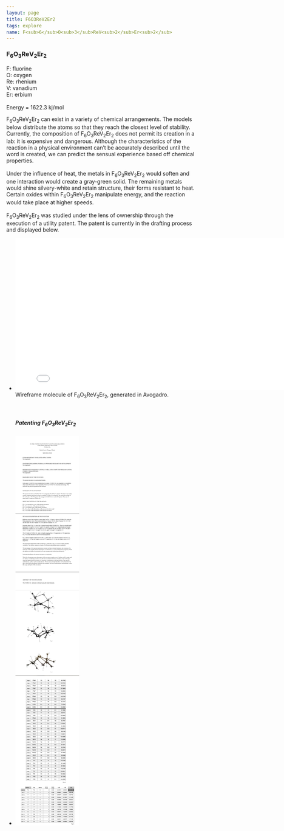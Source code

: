 ```yaml
---
layout: page
title: F6O3ReV2Er2
tags: explore
name: F<sub>6</sub>O<sub>3</sub>ReV<sub>2</sub>Er<sub>2</sub>
---
```


<h3 class="pageheader">
F<sub>6</sub>O<sub>3</sub>Re<sub></sub>V<sub>2</sub>Er<sub>2</sub>
</h3>


<div class="row">
<div class="grid-third">

<p class="pagecontent"> 
F: fluorine
<br>
O: oxygen
<br>
Re: rhenium
<br>
V: vanadium
<br>
Er: erbium
<br>
<br>
Energy = 1622.3 kj/mol

</p>

</div>

<div class="grid-two-thirds">
<p class="pagecontent">
F<sub>6</sub>O<sub>3</sub>ReV<sub>2</sub>Er<sub>2</sub>
 can exist in a variety of chemical arrangements. The models below distribute the atoms so that they reach the closest level of stability. Currently, the composition of    
F<sub>6</sub>O<sub>3</sub>ReV<sub>2</sub>Er<sub>2</sub>
does not permit its creation in a lab: it is expensive and dangerous. Although the characteristics of the reaction in a physical environment can’t be accurately described until the word is created, we can predict the sensual experience based off chemical properties.
<br>
<br>
Under the influence of heat, the metals in  
F<sub>6</sub>O<sub>3</sub>ReV<sub>2</sub>Er<sub>2</sub>
would soften and one interaction would create a gray-green solid. The remaining metals would shine silvery-white and retain structure, their forms resistant to heat. Certain oxides within
F<sub>6</sub>O<sub>3</sub>ReV<sub>2</sub>Er<sub>2</sub>
manipulate energy, and the reaction would take place at higher speeds.  
<br>
<br>
F<sub>6</sub>O<sub>3</sub>ReV<sub>2</sub>Er<sub>2</sub>
was studied under the lens of ownership through the execution of a utility patent. The patent is currently in the drafting process and displayed below.   
</p>

</div>
</div>
<div class="grid-three-fourths float-center">
<ul class="list-unstyled">
	<li> <iframe src="//player.vimeo.com/video/100712140?title=0&amp;autoplay=1&amp;loop=1" width="800" height="400" frameborder="0"> </iframe><br>Wireframe molecule of
F<sub>6</sub>O<sub>3</sub>ReV<sub>2</sub>Er<sub>2</sub>, generated in Avogadro.<br></li>
<br>
<br>
<h5> Patenting 
F<sub>6</sub>O<sub>3</sub>ReV<sub>2</sub>Er<sub>2</sub>
</h5> 
<li><img src="/img/patent.png"></li>
</ul>
</div>




